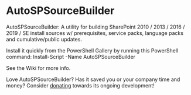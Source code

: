 # AutoSPSourceBuilder
AutoSPSourceBuilder: A utility for building SharePoint 2010 / 2013 / 2016 / 2019 / SE install sources w/ prerequisites, service packs, language packs and cumulative/public updates.

Install it quickly from the PowerShell Gallery by running this PowerShell command: Install-Script -Name AutoSPSourceBuilder

See the Wiki for more info.

Love AutoSPSourceBuilder? Has it saved you or your company time and money? Consider [donating](https://www.paypal.com/cgi-bin/webscr?cmd=_donations&business=QQPQPFRUTVWJJ&lc=CA&item_name=Brian%20Lalancette%27s%20Github%20Projects:&item_number=AutoSPSourceBuilder&currency_code=USD&bn=PP%2dDonationsBF%3abtn_donate_LG%2egif%3aNonHosted") towards its ongoing development!
